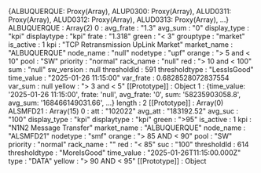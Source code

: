 {ALBUQUERQUE: Proxy(Array), ALUP0300: Proxy(Array), ALUD0311: Proxy(Array), ALUD0312: Proxy(Array), ALUD0313: Proxy(Array), …}
ALBUQUERQUE
: 
Array(2)
0
: 
avg_frate
: 
"1.3"
avg_sum
: 
"0"
display_type
: 
"kpi"
displaytype
: 
"kpi"
frate
: 
"1.318"
green
: 
"< 3"
grouptype
: 
"market"
is_active
: 
1
kpi
: 
"TCP Retransmission UpLink Market"
market_name
: 
"ALBUQUERQUE"
node_name
: 
"null"
nodetype
: 
"upf"
orange
: 
"> 5 and < 10"
pool
: 
"SW"
priority
: 
"normal"
rack_name
: 
"null"
red
: 
"> 10 and < 100"
sum
: 
"null"
sw_version
: 
null
thresholdId
: 
591
thresholdtype
: 
"LessIsGood"
time_value
: 
"2025-01-26 11:15:00"
var_frate
: 
0.6828528072837554
var_sum
: 
null
yellow
: 
"> 3 and < 5"
[[Prototype]]
: 
Object
1
: 
{time_value: '2025-01-26 11:15:00', frate: 'null', avg_frate: '0', sum: '58235903058.8', avg_sum: '168466149031.66', …}
length
: 
2
[[Prototype]]
: 
Array(0)
ALSMFD21
: 
Array(15)
0
: 
att
: 
"102022"
avg_att
: 
"183192.52"
avg_suc
: 
"100"
display_type
: 
"kpi"
displaytype
: 
"kpi"
green
: 
">95"
is_active
: 
1
kpi
: 
"N1N2 Message Transfer"
market_name
: 
"ALBUQUERQUE"
node_name
: 
"ALSMFD21"
nodetype
: 
"smf"
orange
: 
">  85 AND <  90"
pool
: 
"SW"
priority
: 
"normal"
rack_name
: 
""
red
: 
"<  85"
suc
: 
"100"
thresholdId
: 
614
thresholdtype
: 
"MoreIsGood"
time_value
: 
"2025-01-26T11:15:00.000Z"
type
: 
"DATA"
yellow
: 
"> 90 AND < 95"
[[Prototype]]
: 
Object
